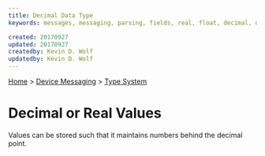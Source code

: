 ```yaml
---
title: Decimal Data Type
keywords: messages, messaging, parsing, fields, real, float, decimal, datatypes

created: 20170927
updated: 20170927
createdby: Kevin D. Wolf
updatedby: Kevin D. Wolf
---
```

[Home](../../Index.md) > [Device Messaging](../Index.md) > [Type System](Index.md)

# Decimal or Real Values

Values can be stored such that it maintains numbers behind the decimal point.